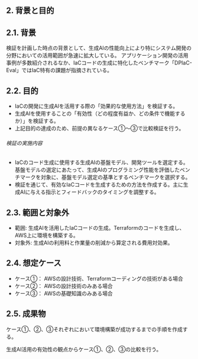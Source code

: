 ## 2. 背景と目的

## 2.1. 背景

検証を計画した時点の背景として、生成AIの性能向上により特にシステム開発の分野においての活用範囲が急速に拡大している。
アプリケーション開発の活用事例が多数紹介されるなか、IaCコードの生成に特化したベンチマーク「DPIaC-Eval」ではIaC特有の課題が指摘されている。

## 2.2. 目的

- IaCの開発に生成AIを活用する際の「効果的な使用方法」を検証する。
- 生成AIを使用することの「有効性（どの程度有益か、どの条件で機能するか）」を検証する。
- 上記目的の達成のため、前提の異なるケース①〜③で比較検証を行う。

###### 検証の実施内容

- IaCのコード生成に使用する生成AIの基盤モデル、開発ツールを選定する。  
  基盤モデルの選定にあたって、生成AIのプログラミング性能を評価したベンチマークを対象に、基盤モデル選定の基準とするベンチマークを選択する。
- 検証を通じて、有効なIaCコードを生成するための方法を作成する。主に生成AIに与える指示とフィードバックのタイミングを調整する。

## 2.3. 範囲と対象外

- 範囲: 生成AIを活用したIaCコードの生成。Terraformのコードを生成し、AWS上に環境を構築する。
- 対象外: 生成AIの利用料と作業量の削減から算定される費用対効果。

## 2.4. 想定ケース

- ケース①： AWSの設計技術、Terraformコーディングの技術がある場合
- ケース②： AWSの設計技術のみある場合
- ケース③： AWSの基礎知識のみある場合

## 2.5. 成果物

ケース①、②、③それぞれにおいて環境構築が成功するまでの手順を作成する。

生成AI活用の有効性の観点からケース①、②、③の比較を行う。
